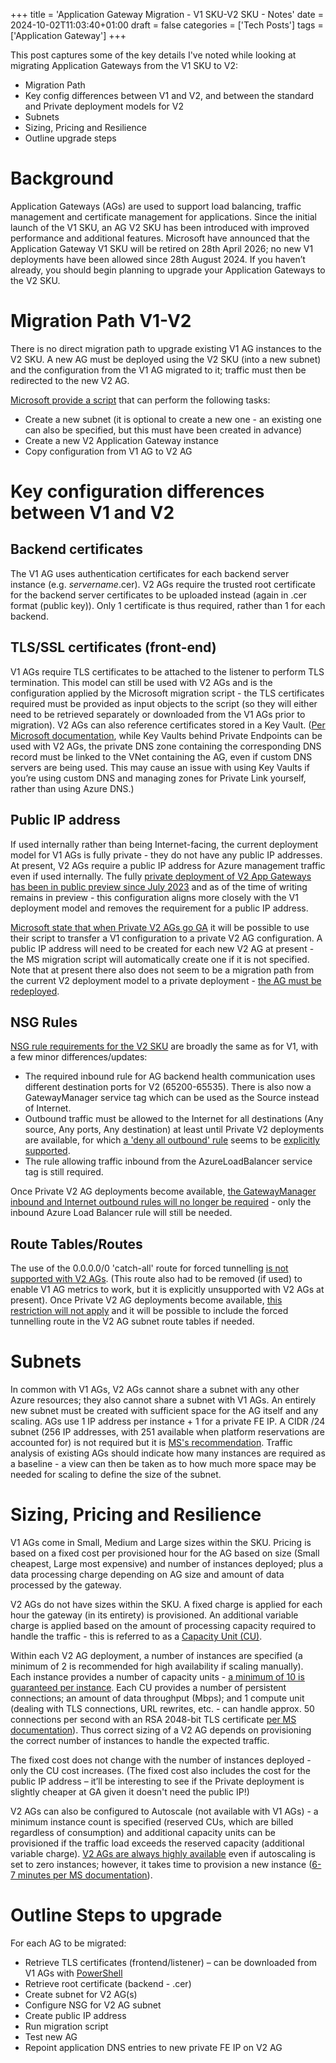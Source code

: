 +++
title = 'Application Gateway Migration - V1 SKU-V2 SKU - Notes'
date = 2024-10-02T11:03:40+01:00
draft = false
categories = ['Tech Posts']
tags = ['Application Gateway']
+++

This post captures some of the key details I've noted while looking at migrating Application Gateways from the V1 SKU to V2:

- Migration Path
- Key config differences between V1 and V2, and between the standard and Private deployment models for V2
- Subnets
- Sizing, Pricing and Resilience
- Outline upgrade steps

# Background

Application Gateways (AGs) are used to support load balancing, traffic management and certificate management for applications. Since the initial launch of the V1 SKU, an AG V2 SKU has been introduced with improved performance and additional features. Microsoft have announced that the Application Gateway V1 SKU will be retired on 28th April 2026; no new V1 deployments have been allowed since 28th August 2024. If you haven’t already, you should begin planning to upgrade your Application Gateways to the V2 SKU.

# Migration Path V1-V2

There is no direct migration path to upgrade existing V1 AG instances to the V2 SKU. A new AG must be deployed using the V2 SKU (into a new subnet) and the configuration from the V1 AG migrated to it; traffic must then be redirected to the new V2 AG.

[Microsoft provide a script](https://learn.microsoft.com/en-us/azure/application-gateway/migrate-v1-v2#using-the-script) that can perform the following tasks:

- Create a new subnet (it is optional to create a new one - an existing one can also be specified, but this must have been created in advance)
- Create a new V2 Application Gateway instance
- Copy configuration from V1 AG to V2 AG

# Key configuration differences between V1 and V2

## Backend certificates

The V1 AG uses authentication certificates for each backend server instance (e.g. *servername*.cer). V2 AGs require the trusted root certificate for the backend server certificates to be uploaded instead (again in .cer format (public key)). Only 1 certificate is thus required, rather than 1 for each backend.

## TLS/SSL certificates (front-end)

V1 AGs require TLS certificates to be attached to the listener to perform TLS termination. This model can still be used with V2 AGs and is the configuration applied by the Microsoft migration script - the TLS certificates required must be provided as input objects to the script (so they will either need to be retrieved separately or downloaded from the V1 AGs prior to migration).
V2 AGs can also reference certificates stored in a Key Vault. ([Per Microsoft documentation](https://learn.microsoft.com/en-us/azure/application-gateway/key-vault-certs#verify-firewall-permissions-to-key-vault), while Key Vaults behind Private Endpoints can be used with V2 AGs, the private DNS zone containing the corresponding DNS record must be linked to the VNet containing the AG, even if custom DNS servers are being used. This may cause an issue with using Key Vaults if you’re using custom DNS and managing zones for Private Link yourself, rather than using Azure DNS.)

## Public IP address

If used internally rather than being Internet-facing, the current deployment model for V1 AGs is fully private - they do not have any public IP addresses. At present, V2 AGs require a public IP address for Azure management traffic even if used internally. The fully [private deployment of V2 App Gateways has been in public preview since July 2023](https://learn.microsoft.com/en-us/azure/application-gateway/application-gateway-private-deployment) and as of the time of writing remains in preview - this configuration aligns more closely with the V1 deployment model and removes the requirement for a public IP address.

[Microsoft state that when Private V2 AGs go GA](https://learn.microsoft.com/en-us/azure/application-gateway/migrate-v1-v2#caveatslimitations) it will be possible to use their script to transfer a V1 configuration to a private V2 AG configuration. A public IP address will need to be created for each new V2 AG at present - the MS migration script will automatically create one if it is not specified. Note that at present there also does not seem to be a migration path from the current V2 deployment model to a private deployment - [the AG must be redeployed](https://learn.microsoft.com/en-us/azure/application-gateway/application-gateway-private-deployment?tabs=portal#coexisting-v2-application-gateways-created-prior-to-enablement-of-enhanced-network-control).

## NSG Rules

[NSG rule requirements for the V2 SKU](https://learn.microsoft.com/en-us/azure/application-gateway/configuration-infrastructure#network-security-groups) are broadly the same as for V1, with a few minor differences/updates:

- The required inbound rule for AG backend health communication uses different destination ports for V2 (65200-65535). There is also now a GatewayManager service tag which can be used as the Source instead of Internet.
- Outbound traffic must be allowed to the Internet for all destinations (Any source, Any ports, Any destination) at least until Private V2 deployments are available, for which [a 'deny all outbound' rule](https://learn.microsoft.com/en-us/azure/application-gateway/application-gateway-private-deployment?tabs=portal#outbound-rules) seems to be [explicitly supported](https://learn.microsoft.com/en-us/azure/application-gateway/application-gateway-private-deployment?tabs=portal#introduction).
- The rule allowing traffic inbound from the AzureLoadBalancer service tag is still required.

Once Private V2 AG deployments become available, [the GatewayManager inbound and Internet outbound rules will no longer be required](https://learn.microsoft.com/en-us/azure/application-gateway/application-gateway-private-deployment?tabs=portal#network-security-group-control) - only the inbound Azure Load Balancer rule will still be needed.

## Route Tables/Routes

The use of the 0.0.0.0/0 'catch-all' route for forced tunnelling [is not supported with V2 AGs](https://learn.microsoft.com/en-us/azure/application-gateway/configuration-infrastructure#supported-user-defined-routes). (This route also had to be removed (if used) to enable V1 AG metrics to work, but it is explicitly unsupported with V2 AGs at present). Once Private V2 AG deployments become available, [this restriction will not apply](https://learn.microsoft.com/en-us/azure/application-gateway/application-gateway-private-deployment?tabs=portal#route-table-control) and it will be possible to include the forced tunnelling route in the V2 AG subnet route tables if needed.

# Subnets
In common with V1 AGs, V2 AGs cannot share a subnet with any other Azure resources; they also cannot share a subnet with V1 AGs. An entirely new subnet must be created with sufficient space for the AG itself and any scaling. AGs use 1 IP address per instance + 1 for a private FE IP. A CIDR /24 subnet (256 IP addresses, with 251 available when platform reservations are accounted for) is not required but it is [MS's recommendation](https://learn.microsoft.com/en-us/azure/application-gateway/configuration-infrastructure#size-of-the-subnet). Traffic analysis of existing AGs should indicate how many instances are required as a baseline - a view can then be taken as to how much more space may be needed for scaling to define the size of the subnet.

# Sizing, Pricing and Resilience
V1 AGs come in Small, Medium and Large sizes within the SKU. Pricing is based on a fixed cost per provisioned hour for the AG based on size (Small cheapest, Large most expensive) and number of instances deployed; plus a data processing charge depending on AG size and amount of data processed by the gateway.

V2 AGs do not have sizes within the SKU. A fixed charge is applied for each hour the gateway (in its entirety) is provisioned. An additional variable charge is applied based on the amount of processing capacity required to handle the traffic - this is referred to as a [Capacity Unit (CU)](https://learn.microsoft.com/en-us/azure/application-gateway/understanding-pricing#capacity-unit).

Within each V2 AG deployment, a number of instances are specified (a minimum of 2 is recommended for high availability if scaling manually). Each instance provides a number of capacity units - [a minimum of 10 is guaranteed per instance](https://learn.microsoft.com/en-us/azure/application-gateway/understanding-pricing#instance-count). Each CU provides a number of persistent connections; an amount of data throughput (Mbps); and 1 compute unit (dealing with TLS connections, URL rewrites, etc. - can handle approx. 50 connections per second with an RSA 2048-bit TLS certificate [per MS documentation](https://learn.microsoft.com/en-us/azure/application-gateway/understanding-pricing#compute-unit)). Thus correct sizing of a V2 AG depends on provisioning the correct number of instances to handle the expected traffic.

The fixed cost does not change with the number of instances deployed - only the CU cost increases. (The fixed cost also includes the cost for the public IP address – it’ll be interesting to see if the Private deployment is slightly cheaper at GA given it doesn't need the public IP!)

V2 AGs can also be configured to Autoscale (not available with V1 AGs) - a minimum instance count is specified (reserved CUs, which are billed regardless of consumption) and additional capacity units can be provisioned if the traffic load exceeds the reserved capacity (additional variable charge). [V2 AGs are always highly available](https://learn.microsoft.com/en-us/azure/application-gateway/application-gateway-autoscaling-zone-redundant#autoscaling-and-high-availability) even if autoscaling is set to zero instances; however, it takes time to provision a new instance ([6-7 minutes per MS documentation](https://learn.microsoft.com/en-us/azure/application-gateway/application-gateway-autoscaling-zone-redundant#autoscaling-and-high-availability)).

# Outline Steps to upgrade 

For each AG to be migrated:

- Retrieve TLS certificates (frontend/listener) – can be downloaded from V1 AGs with [PowerShell](https://learn.microsoft.com/en-us/powershell/module/az.network/get-azapplicationgatewaysslcertificate?view=azps-10.0.0)
- Retrieve root certificate (backend - .cer)
- Create subnet for V2 AG(s) 
- Configure NSG for V2 AG subnet
- Create public IP address
- Run migration script
- Test new AG
- Repoint application DNS entries to new private FE IP on V2 AG
